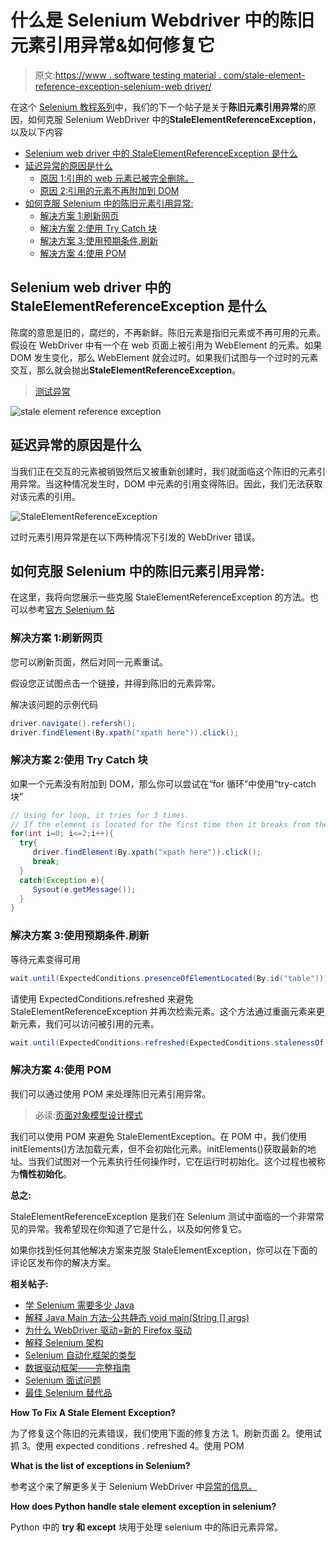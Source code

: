 # 什么是 Selenium Webdriver 中的陈旧元素引用异常&如何修复它

> 原文:[https://www . software testing material . com/stale-element-reference-exception-selenium-web driver/](https://www.softwaretestingmaterial.com/stale-element-reference-exception-selenium-webdriver/)

在这个 [Selenium 教程系列](https://www.softwaretestingmaterial.com/selenium-tutorial/)中，我们的下一个帖子是关于**陈旧元素引用异常**的原因，如何克服 Selenium WebDriver 中的**StaleElementReferenceException**，以及以下内容



*   [Selenium web driver 中的 StaleElementReferenceException 是什么](#what-is-staleelementreferenceexception-in-selenium-webdriver)
*   [延迟异常的原因是什么](#Causes-of-Stale-Element-Reference-Exception)
    *   [原因 1:引用的 web 元素已被完全删除。](#cause-1the-referenced-web-element-has-been-deleted-completely)
    *   [原因 2:引用的元素不再附加到 DOM](#cause-2the-referenced-element-is-no-longer-attached-to-the-dom)
*   [如何克服 Selenium 中的陈旧元素引用异常:](#How-To-Overcome-Stale-Element-Reference-Exception-in-Selenium)
    *   [解决方案 1:刷新网页](#solution-1-refreshing-the-web-page)
    *   [解决方案 2:使用 Try Catch 块](#solution-2-using-try-catch-block)
    *   [解决方案 3:使用预期条件.刷新](#solution-3-using-expectedconditionsrefreshed)
    *   [解决方案 4:使用 POM](#solution-4-using-pom)



## **Selenium web driver 中的 StaleElementReferenceException 是什么**

陈腐的意思是旧的，腐烂的，不再新鲜。陈旧元素是指旧元素或不再可用的元素。假设在 WebDriver 中有一个在 web 页面上被引用为 WebElement 的元素。如果 DOM 发生变化，那么 WebElement 就会过时。如果我们试图与一个过时的元素交互，那么就会抛出**StaleElementReferenceException**。

> [测试异常](https://www.softwaretestingmaterial.com/testng-exception/)

![stale element reference exception](img/e1a6e1cace2ab1b0d8a637ca69e1e650.png)

## **延迟异常的原因是什么**

当我们正在交互的元素被销毁然后又被重新创建时，我们就面临这个陈旧的元素引用异常。当这种情况发生时，DOM 中元素的引用变得陈旧。因此，我们无法获取对该元素的引用。

![StaleElementReferenceException](img/81605eb36a84ce0bcadeaee1c54995cf.png)

过时元素引用异常是在以下两种情况下引发的 WebDriver 错误。

## **如何克服 Selenium 中的陈旧元素引用异常:**

在这里，我将向您展示一些克服 StaleElementReferenceException 的方法。也可以参考[官方 Selenium 帖](http://docs.seleniumhq.org/exceptions/stale_element_reference.jsp)

### **解决方案 1:刷新网页**

您可以刷新页面，然后对同一元素重试。

假设您正试图点击一个链接，并得到陈旧的元素异常。

解决该问题的示例代码

```java
driver.navigate().refersh();
driver.findElement(By.xpath("xpath here")).click();
```

### **解决方案 2:使用 Try Catch 块**

如果一个元素没有附加到 DOM，那么你可以尝试在“for 循环”中使用“try-catch 块”

```java
// Using for loop, it tries for 3 times. 
// If the element is located for the first time then it breaks from the for loop nad comeout of the loop
for(int i=0; i<=2;i++){
  try{
     driver.findElement(By.xpath("xpath here")).click();
     break;
  }
  catch(Exception e){
     Sysout(e.getMessage());
  }
}
```

### **解决方案 3:使用预期条件.刷新**

等待元素变得可用

```java
wait.until(ExpectedConditions.presenceOfElementLocated(By.id("table")));
```

请使用 ExpectedConditions.refreshed 来避免 StaleElementReferenceException 并再次检索元素。这个方法通过重画元素来更新元素，我们可以访问被引用的元素。

```java
wait.until(ExpectedConditions.refreshed(ExpectedConditions.stalenessOf("table")));
```

### **解决方案 4:使用 POM**

我们可以通过使用 POM 来处理陈旧元素引用异常。

> 必读:[页面对象模型设计模式](https://www.softwaretestingmaterial.com/page-object-model/)

我们可以使用 POM 来避免 StaleElementException。在 POM 中，我们使用 initElements()方法加载元素，但不会初始化元素。initElements()获取最新的地址。当我们试图对一个元素执行任何操作时，它在运行时初始化。这个过程也被称为**惰性初始化**。

**总之:**

StaleElementReferenceException 是我们在 Selenium 测试中面临的一个非常常见的异常。我希望现在你知道了它是什么，以及如何修复它。

如果你找到任何其他解决方案来克服 StaleElementException，你可以在下面的评论区发布你的解决方案。

**相关帖子:**

*   [学 Selenium 需要多少 Java](https://www.softwaretestingmaterial.com/how-much-java-is-required-for-selenium/)
*   [解释 Java Main 方法–公共静态 void main(String [] args)](https://www.softwaretestingmaterial.com/java-main-method/)
*   [为什么 WebDriver 驱动=新的 Firefox 驱动](https://www.softwaretestingmaterial.com/webdriver-driver-new-firefoxdriver/)
*   [解释 Selenium 架构](https://www.softwaretestingmaterial.com/selenium-webdriver-architecture/)
*   [Selenium 自动化框架的类型](https://www.softwaretestingmaterial.com/types-test-automation-frameworks/)
*   [数据驱动框架——完整指南](https://www.softwaretestingmaterial.com/data-driven-framework-selenium-webdriver/)
*   [Selenium 面试问题](https://www.softwaretestingmaterial.com/selenium-interview-questions/)
*   [最佳 Selenium 替代品](https://www.softwaretestingmaterial.com/best-selenium-alternatives/)

**How To Fix A Stale Element Exception?**

为了修复这个陈旧的元素错误，我们使用下面的修复方法
1。刷新页面
2。使用试抓
3。使用 expected conditions . refreshed
4。使用 POM

**What is the list of exceptions in Selenium?**

参考这个来了解更多关于 Selenium WebDriver 中[异常的信息。](https://www.softwaretestingmaterial.com/the-common-selenium-exceptions-cheat-sheet-exceptions-in-selenium/)

**How does Python handle stale element exception in selenium?**

Python 中的 **try 和 except** 块用于处理 selenium 中的陈旧元素异常。